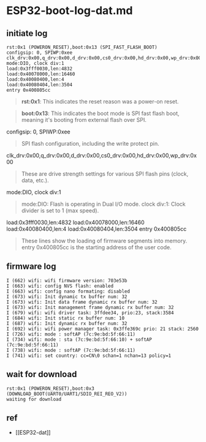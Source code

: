 
# ESP32-boot-log-dat.md

## initiate log 

    rst:0x1 (POWERON_RESET),boot:0x13 (SPI_FAST_FLASH_BOOT)
    configsip: 0, SPIWP:0xee
    clk_drv:0x00,q_drv:0x00,d_drv:0x00,cs0_drv:0x00,hd_drv:0x00,wp_drv:0x00
    mode:DIO, clock div:1
    load:0x3fff0030,len:4832
    load:0x40078000,len:16460
    load:0x40080400,len:4
    load:0x40080404,len:3504
    entry 0x400805cc

> **rst:0x1**: This indicates the reset reason was a power-on reset.

> **boot:0x13**: This indicates the boot mode is SPI fast flash boot, meaning it's booting from external flash over SPI.

configsip: 0, SPIWP:0xee

> SPI flash configuration, including the write protect pin.

clk_drv:0x00,q_drv:0x00,d_drv:0x00,cs0_drv:0x00,hd_drv:0x00,wp_drv:0x00

> These are drive strength settings for various SPI flash pins (clock, data, etc.).


mode:DIO, clock div:1

> mode:DIO: Flash is operating in Dual I/O mode.
> clock div:1: Clock divider is set to 1 (max speed).


load:0x3fff0030,len:4832
load:0x40078000,len:16460
load:0x40080400,len:4
load:0x40080404,len:3504
entry 0x400805cc

> These lines show the loading of firmware segments into memory.
> entry 0x400805cc is the starting address of the user code.


## firmware log 

    I (662) wifi: wifi firmware version: 703e53b
    I (663) wifi: config NVS flash: enabled
    I (663) wifi: config nano formating: disabled
    I (673) wifi: Init dynamic tx buffer num: 32
    I (673) wifi: Init data frame dynamic rx buffer num: 32
    I (673) wifi: Init management frame dynamic rx buffer num: 32
    I (679) wifi: wifi driver task: 3ffdee34, prio:23, stack:3584
    I (684) wifi: Init static rx buffer num: 10
    I (687) wifi: Init dynamic rx buffer num: 32
    I (692) wifi: wifi power manager task: 0x3ffe369c prio: 21 stack: 2560
    I (726) wifi: mode : softAP (7c:9e:bd:5f:66:11)
    I (734) wifi: mode : sta (7c:9e:bd:5f:66:10) + softAP (7c:9e:bd:5f:66:11)
    I (738) wifi: mode : softAP (7c:9e:bd:5f:66:11)
    I (741) wifi: set country: cc=CN\0 schan=1 nchan=13 policy=1



## wait for download 

    rst:0x1 (POWERON_RESET),boot:0x3 (DOWNLOAD_BOOT(UART0/UART1/SDIO_REI_REO_V2))
    waiting for download


## ref 

- [[ESP32-dat]]